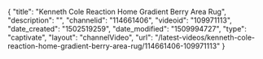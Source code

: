 {
    "title": "Kenneth Cole Reaction Home Gradient Berry Area Rug",
    "description": "",
    "channelid": "114661406",
    "videoid": "109971113",
    "date_created": "1502519259",
    "date_modified": "1509994727",
    "type": "captivate",
    "layout": "channelVideo",
    "url": "\/latest-videos\/kenneth-cole-reaction-home-gradient-berry-area-rug\/114661406-109971113"
}